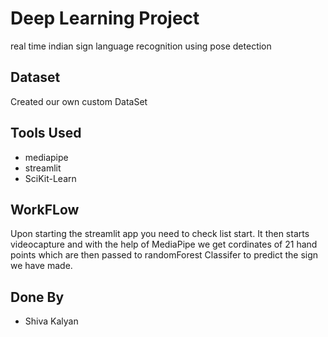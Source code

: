# Deep Learning Project
real time indian sign language recognition using pose detection

## Dataset

Created our own custom DataSet

## Tools Used 

+ mediapipe
+ streamlit
+ SciKit-Learn

## WorkFLow

Upon starting the streamlit app you need to check list start. It then starts videocapture and with the help of MediaPipe we get cordinates of 21 hand points which are then passed to randomForest Classifer to predict the sign we have made.

## Done By
+ Shiva Kalyan
